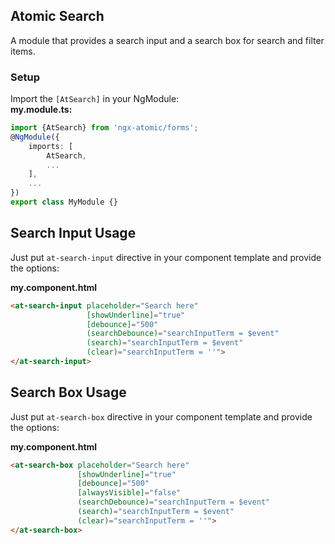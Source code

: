 ## Atomic Search
A module that provides a search input and a search box for search and filter items.

### Setup
Import the `[AtSearch]` in your NgModule:<br>
**my.module.ts:**
```typescript
import {AtSearch} from 'ngx-atomic/forms';
@NgModule({
    imports: [
        AtSearch,
        ...
    ],
    ...
})
export class MyModule {}
```

## Search Input Usage

Just put `at-search-input` directive in your component template and provide the options:

**my.component.html**
```html
<at-search-input placeholder="Search here" 
                 [showUnderline]="true" 
                 [debounce]="500" 
                 (searchDebounce)="searchInputTerm = $event" 
                 (search)="searchInputTerm = $event" 
                 (clear)="searchInputTerm = ''">
</at-search-input>
```

## Search Box Usage

Just put `at-search-box` directive in your component template and provide the options:

**my.component.html**
```html
<at-search-box placeholder="Search here" 
               [showUnderline]="true" 
               [debounce]="500" 
               [alwaysVisible]="false" 
               (searchDebounce)="searchInputTerm = $event" 
               (search)="searchInputTerm = $event" 
               (clear)="searchInputTerm = ''">
</at-search-box>
```